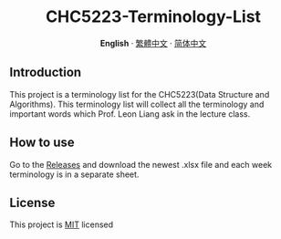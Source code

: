 <div align="center"><a name="readme-top"></a>

# CHC5223-Terminology-List

**English** · [繁體中文](./README.zh-HK.md) · [简体中文](./README.zh-CN.md)</div>

## Introduction
This project is a terminology list for the CHC5223(Data Structure and Algorithms). This terminology list will collect all the terminology and important words which Prof. Leon Liang ask in the lecture class.

## How to use
Go to the [Releases](./release) and download the newest .xlsx file and each week terminology is in a separate sheet.

## License
This project is [MIT](./LICENSE) licensed





